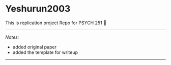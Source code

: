 # Yeshurun2003
	
This is replication project Repo for PSYCH 251  :briefcase:	

* * *
*Notes:*
- added original paper 
- added the template for writeup
* * *
